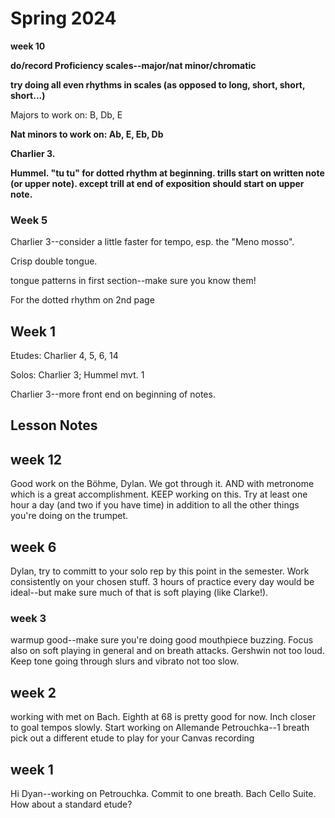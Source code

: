 # **Spring 2024**

**week 10**

**do/record Proficiency scales--major/nat minor/chromatic**

**try doing all even rhythms in scales (as opposed to long, short, short, short...)**

Majors to work on: B, Db, E

**Nat minors to work on: Ab, E, Eb, Db**

**Charlier 3.**

**Hummel. "tu tu" for dotted rhythm at beginning. trills start on written note (or upper note). except trill at end of exposition should start on upper note.**

### Week 5

Charlier 3--consider a little faster for tempo, esp. the "Meno mosso".&#x20;

Crisp double tongue.&#x20;

tongue patterns in first section--make sure you know them!

For the dotted rhythm on 2nd page

## Week 1

Etudes: Charlier 4, 5, 6, 14

Solos: Charlier 3; Hummel mvt. 1

Charlier 3--more front end on beginning of notes.&#x20;

## Lesson Notes

## week 12

Good work on the Böhme, Dylan. We got through it. AND with metronome which is a great accomplishment. KEEP working on this. Try at least one hour a day (and two if you have time) in addition to all the other things you're doing on the trumpet.&#x20;

## week 6

Dylan, try to committ to your solo rep by this point in the semester. Work consistently on your chosen stuff. 3 hours of practice every day would be ideal--but make sure much of that is soft playing (like Clarke!).

### week 3

warmup good--make sure you're doing good mouthpiece buzzing. Focus also on soft playing in general and on breath attacks.
Gershwin not too loud. Keep tone going through slurs and vibrato not too slow.

## week 2

working with met on Bach. Eighth at 68 is pretty good for now. Inch closer to goal tempos slowly.
Start working on Allemande
Petrouchka--1 breath
pick out a different etude to play for your Canvas recording

## week 1

Hi Dyan--working on Petrouchka. Commit to one breath. Bach Cello Suite. How about a standard etude?